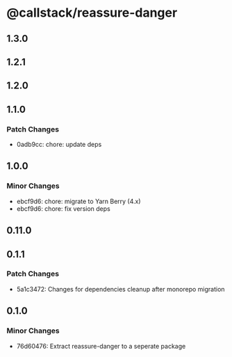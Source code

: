 # @callstack/reassure-danger

## 1.3.0

## 1.2.1

## 1.2.0

## 1.1.0

### Patch Changes

- 0adb9cc: chore: update deps

## 1.0.0

### Minor Changes

- ebcf9d6: chore: migrate to Yarn Berry (4.x)
- ebcf9d6: chore: fix version deps

## 0.11.0

## 0.1.1

### Patch Changes

- 5a1c3472: Changes for dependencies cleanup after monorepo migration

## 0.1.0

### Minor Changes

- 76d60476: Extract reassure-danger to a seperate package

